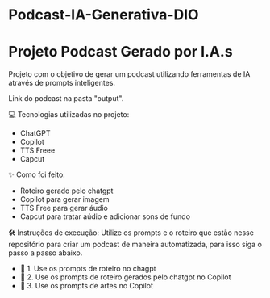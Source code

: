﻿# Podcast-IA-Generativa-DIO

# Projeto Podcast Gerado por I.A.s

Projeto com o objetivo de gerar um podcast utilizando ferramentas de IA através de prompts inteligentes.

Link do podcast na pasta "output".

💻 Tecnologias utilizadas no projeto:
 - ChatGPT
 - Copilot
 - TTS Freee
 - Capcut

✨ Como foi feito:
 - Roteiro gerado pelo chatgpt
 - Copilot para gerar imagem
 - TTS Free para gerar áudio
 - Capcut para tratar aúdio e adicionar sons de fundo

🛠️ Instruções de execução:
Utilize os prompts e o roteiro que estão nesse repositório para criar um podcast de maneira automatizada, para isso siga o passo a passo abaixo.

 - 🤖 1. Use os prompts de roteiro no chagpt
 - 🤖 2. Use os prompts de roteiro gerados pelo chatgpt no Copilot
 - 🤖 3. Use os prompts de artes no Copilot

